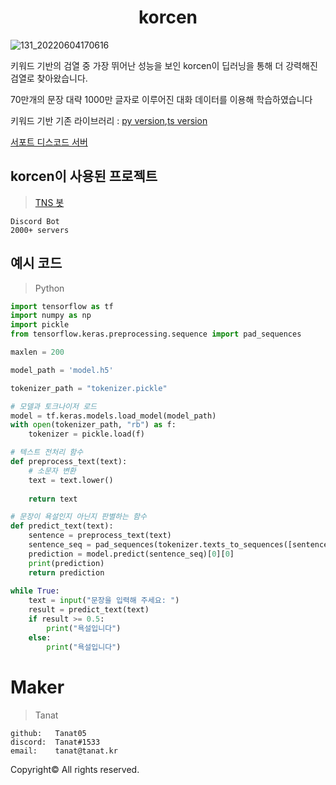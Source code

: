 <div align="center">
  <h1>korcen</h1>
</div>

![131_20220604170616](https://user-images.githubusercontent.com/85154556/171998341-9a7439c8-122f-4a9f-beb6-0e0b3aad05ed.png)


키워드 기반의 검열 중 가장 뛰어난 성능을 보인 korcen이 딥러닝을 통해 더 강력해진 검열로 찾아왔습니다.

70만개의 문장 대략 1000만 글자로 이루어진 대화 데이터를 이용해 학습하였습니다

키워드 기반 기존 라이브러리 : [py version](https://github.com/KR-korcen/korcen),[ts version](https://github.com/KR-korcen/korcen.ts)

[서포트 디스코드 서버](https://discord.gg/wyTU3ZQBPE)


## korcen이 사용된 프로젝트
>[TNS 봇](https://discord.com/api/oauth2/authorize?client_id=848795383751639080&permissions=8&scope=bot%20applications.commands)

```
Discord Bot
2000+ servers
```
## 예시 코드
>Python
```py
import tensorflow as tf
import numpy as np
import pickle
from tensorflow.keras.preprocessing.sequence import pad_sequences

maxlen = 200

model_path = 'model.h5'

tokenizer_path = "tokenizer.pickle"

# 모델과 토크나이저 로드
model = tf.keras.models.load_model(model_path)
with open(tokenizer_path, "rb") as f:
    tokenizer = pickle.load(f)

# 텍스트 전처리 함수
def preprocess_text(text):
    # 소문자 변환
    text = text.lower()
    
    return text

# 문장이 욕설인지 아닌지 판별하는 함수
def predict_text(text):
    sentence = preprocess_text(text)
    sentence_seq = pad_sequences(tokenizer.texts_to_sequences([sentence]), maxlen=maxlen)
    prediction = model.predict(sentence_seq)[0][0]
    print(prediction)
    return prediction
    
while True:
    text = input("문장을 입력해 주세요: ")
    result = predict_text(text)
    if result >= 0.5:
        print("욕설입니다")
    else:
        print("욕설입니다")
```

# Maker


>Tanat
```
github:   Tanat05
discord:  Tanat#1533
email:    tanat@tanat.kr
```


Copyright© All rights reserved.
